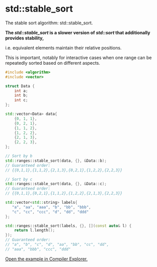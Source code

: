 #  std::stable_sort

The stable sort algorithm: std::stable_sort.

**The *std::stable_sort* is a slower version of *std::sort* that additionally provides stability,** 

i.e. equivalent elements maintain their relative positions.

This is important, notably for interactive cases when one range can be repeatedly sorted based on different aspects.

```c++
#include <algorithm>
#include <vector>

struct Data {
    int a;
    int b;
    int c;
};

std::vector<Data> data{
    {0, 1, 1},
    {0, 2, 1},
    {1, 1, 2},
    {1, 2, 2},
    {2, 1, 3},
    {2, 2, 3},
};

// Sort by b
std::ranges::stable_sort(data, {}, &Data::b);
// Guaranteed order:
// {{0,1,1},{1,1,2},{2,1,3},{0,2,1},{1,2,2},{2,2,3}}

// Sort by c
std::ranges::stable_sort(data, {}, &Data::c);
// Guaranteed order:
// {{0,1,1},{0,2,1},{1,1,2},{1,2,2},{2,1,3},{2,2,3}}

std::vector<std::string> labels{
   "a", "aa", "aaa", "b", "bb", "bbb", 
   "c", "cc", "ccc", "d", "dd", "ddd"
};

std::ranges::stable_sort(labels, {}, [](const auto& l) {
    return l.length();
});
// Guaranteed order:
// "a", "b", "c", "d", "aa", "bb", "cc", "dd", 
// "aaa", "bbb", "ccc", "ddd"
```

[Open the example in Compiler Explorer.](https://compiler-explorer.com/z/jEsW9Gzsf)